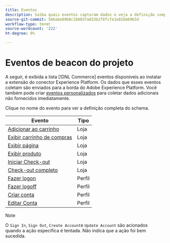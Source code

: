 ```yaml
---
title: Eventos
description: Saiba quais eventos capturam dados e veja a definição completa do esquema.
source-git-commit: 566abe09b8c1b0837a833b2f8fcfe1e81bb6963d
workflow-type: tm+mt
source-wordcount: '222'
ht-degree: 0%

---
```


# Eventos de beacon do projeto

A seguir, é exibida a lista [!DNL Commerce] eventos disponíveis ao instalar a extensão do conector Experience Platform. Os dados que esses eventos coletam são enviados para a borda do Adobe Experience Platform. Você também pode criar [eventos personalizados](custom-events.md) para coletar dados adicionais não fornecidos imediatamente.

Clique no nome do evento para ver a definição completa do schema.

| Evento | Tipo |
|---|---|
| [Adicionar ao carrinho](https://github.com/adobe/magento-storefront-event-collector/blob/main/src/handlers/product/addToCartAEP.ts) | Loja |
| [Exibir carrinho de compras](https://github.com/adobe/magento-storefront-event-collector/blob/main/src/handlers/shoppingCart/viewAEP.ts) | Loja |
| [Exibir página](https://github.com/adobe/magento-storefront-event-collector/blob/main/src/handlers/page/viewAEP.ts) | Loja |
| [Exibir produto](https://github.com/adobe/magento-storefront-event-collector/blob/main/src/handlers/product/viewAEP.ts) | Loja |
| [Iniciar Check-out](https://github.com/adobe/magento-storefront-event-collector/blob/main/src/handlers/shoppingCart/initiateCheckoutAEP.ts) | Loja |
| [Check-out completo](https://github.com/adobe/magento-storefront-event-collector/blob/main/src/handlers/checkout/placeOrderAEP.ts) | Loja |
| [Fazer logon](https://github.com/adobe/magento-storefront-event-collector/blob/main/src/handlers/account/signInAEP.ts) | Perfil |
| [Fazer logoff](https://github.com/adobe/magento-storefront-event-collector/blob/main/src/handlers/account/signOutAEP.ts) | Perfil |
| [Criar conta](https://github.com/adobe/magento-storefront-event-collector/blob/main/src/handlers/account/createAccountAEP.ts) | Perfil |
| [Editar Conta](https://github.com/adobe/magento-storefront-event-collector/blob/main/src/handlers/account/editAccountAEP.ts) | Perfil |

>[!NOTE]
>
> O `Sign In`, `Sign Out`, `Create Account`e `Update Account` são acionados quando a ação específica é tentada. Não indica que a ação foi bem sucedida.
